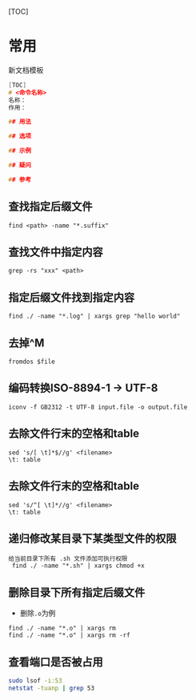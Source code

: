 [TOC]

# 常用
新文档模板
```c
[TOC]
# <命令名称>
名称：
作用：

## 用法

## 选项

## 示例

## 疑问

## 参考

```
## 查找指定后缀文件
```
find <path> -name "*.suffix"
```

## 查找文件中指定内容
```
grep -rs "xxx" <path>
```

## 指定后缀文件找到指定内容
```
find ./ -name "*.log" | xargs grep "hello world"
```

## 去掉^M
```
fromdos $file
```

## 编码转换ISO-8894-1 -> UTF-8
```
iconv -f GB2312 -t UTF-8 input.file -o output.file
```
## 去除文件行末的空格和table
```
sed 's/[ \t]*$//g' <filename>
\t: table
```
## 去除文件行末的空格和table
```
sed 's/^[ \t]*//g' <filename>
\t: table
```

## 递归修改某目录下某类型文件的权限
```
给当前目录下所有 .sh 文件添加可执行权限
 find ./ -name "*.sh" | xargs chmod +x 
```

## 删除目录下所有指定后缀文件
* 删除`.o`为例
```
find ./ -name "*.o" | xargs rm
find ./ -name "*.o" | xargs rm -rf
```

## 查看端口是否被占用
```bash
sudo lsof -i:53
netstat -tuanp | grep 53
```
